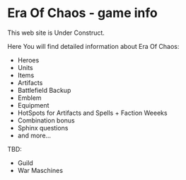 # Era Of Chaos - game info

This web site is Under Construct.

Here You will find detailed information about Era Of Chaos:
  - Heroes
  - Units
  - Items
  - Artifacts
  - Battlefield Backup
  - Emblem
  - Equipment
  - HotSpots for Artifacts and Spells + Faction Weeeks
  - Combination bonus
  - Sphinx questions
  - and more...
  
  
  TBD:
  - Guild
  - War Maschines
